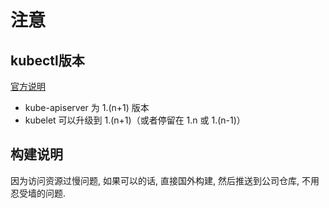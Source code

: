 # 注意

## kubectl版本

[官方说明](https://kubernetes.io/zh/docs/setup/release/version-skew-policy/#kube-apiserver-1)

- kube-apiserver 为 1.(n+1) 版本
- kubelet 可以升级到 1.(n+1)（或者停留在 1.n 或 1.(n-1)）

## 构建说明

因为访问资源过慢问题, 如果可以的话, 直接国外构建, 然后推送到公司仓库, 不用忍受墙的问题.
